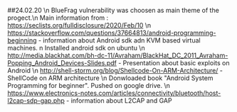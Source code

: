 ##24.02.20 \n
BlueFrag vulnerability was choosen as main theme of the progect.\n
Main information from : https://seclists.org/fulldisclosure/2020/Feb/10 \n
https://stackoverflow.com/questions/37664813/android-programming-beginning - information about Android sdk adn KVM based virtual machines. n
Installed android sdk on ubuntu \n
http://media.blackhat.com/bh-dc-11/Avraham/BlackHat_DC_2011_Avraham-Popping_Android_Devices-Slides.pdf - Presentation about basic exploits on Android \n
http://shell-storm.org/blog/Shellcode-On-ARM-Architecture/ - ShellCode on ARM architecture \n
Donwloaded book "Android System Programming for beginner". Pushed on google drive. \n
https://www.electronics-notes.com/articles/connectivity/bluetooth/host-l2cap-sdp-gap.php - information about L2CAP and GAP
